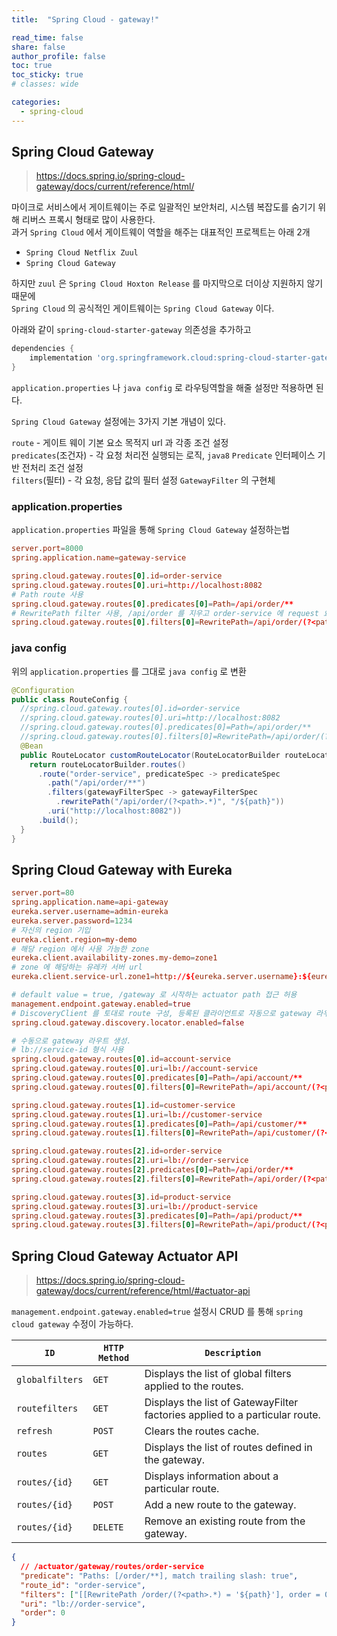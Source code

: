 ```yaml
---
title:  "Spring Cloud - gateway!"

read_time: false
share: false
author_profile: false
toc: true
toc_sticky: true
# classes: wide

categories:
  - spring-cloud
---
```


## Spring Cloud Gateway

> <https://docs.spring.io/spring-cloud-gateway/docs/current/reference/html/>

마이크로 서비스에서 게이트웨이는 주로 일괄적인 보안처리, 시스템 복잡도를 숨기기 위해 리버스 프록시 형태로 많이 사용한다.  
과거 `Spring Cloud` 에서 게이트웨이 역할을 해주는 대표적인 프로젝트는 아래 2개  

- `Spring Cloud Netflix Zuul`  
- `Spring Cloud Gateway`  

하지만 `zuul` 은 `Spring Cloud Hoxton Release` 를 마지막으로 더이상 지원하지 않기 때문에  
`Spring Cloud` 의 공식적인 게이트웨이는 `Spring Cloud Gateway` 이다.  

아래와 같이 `spring-cloud-starter-gateway` 의존성을 추가하고  

```groovy
dependencies {
    implementation 'org.springframework.cloud:spring-cloud-starter-gateway'
}
```

`application.properties` 나 `java config` 로 라우팅역할을 해줄 설정만 적용하면 된다.  

`Spring Cloud Gateway` 설정에는 3가지 기본 개념이 있다.  

`route` - 게이트 웨이 기본 요소 목적지 url 과 각종 조건 설정  
`predicates`(조건자) - 각 요청 처리전 실행되는 로직, `java8` `Predicate` 인터페이스 기반 전처리 조건 설정  
`filters`(필터)  - 각 요청, 응답 값의 필터 설정 `GatewayFilter` 의 구현체  

### application.properties

`application.properties` 파일을 통해 `Spring Cloud Gateway` 설정하는법  


```conf
server.port=8000
spring.application.name=gateway-service

spring.cloud.gateway.routes[0].id=order-service
spring.cloud.gateway.routes[0].uri=http://localhost:8082
# Path route 사용
spring.cloud.gateway.routes[0].predicates[0]=Path=/api/order/**
# RewritePath filter 사용, /api/order 를 지우고 order-service 에 request 요청
spring.cloud.gateway.routes[0].filters[0]=RewritePath=/api/order/(?<path>.*), /$\\{path}
```

### java config 

위의 `application.properties` 를 그대로 `java config` 로 변환  

```java
@Configuration
public class RouteConfig {
  //spring.cloud.gateway.routes[0].id=order-service
  //spring.cloud.gateway.routes[0].uri=http://localhost:8082
  //spring.cloud.gateway.routes[0].predicates[0]=Path=/api/order/**
  //spring.cloud.gateway.routes[0].filters[0]=RewritePath=/api/order/(?<path>.*), /$\\{path}
  @Bean
  public RouteLocator customRouteLocator(RouteLocatorBuilder routeLocatorBuilder) {
    return routeLocatorBuilder.routes()
      .route("order-service", predicateSpec -> predicateSpec
        .path("/api/order/**")
        .filters(gatewayFilterSpec -> gatewayFilterSpec
          .rewritePath("/api/order/(?<path>.*)", "/${path}"))
        .uri("http://localhost:8082"))
      .build();
  }
}
```

## Spring Cloud Gateway with Eureka


```conf
server.port=80
spring.application.name=api-gateway
eureka.server.username=admin-eureka
eureka.server.password=1234
# 자신의 region 기입
eureka.client.region=my-demo
# 해당 region 에서 사용 가능한 zone
eureka.client.availability-zones.my-demo=zone1
# zone 에 해당하는 유레카 서버 url
eureka.client.service-url.zone1=http://${eureka.server.username}:${eureka.server.password}@127.0.0.1:8761/eureka/
```

```conf
# default value = true, /gateway 로 시작하는 actuator path 접근 허용
management.endpoint.gateway.enabled=true 
# DiscoveryClient 를 토대로 route 구성, 등록된 클라이언트로 자동으로 gateway 라우트가 생성된다.  
spring.cloud.gateway.discovery.locator.enabled=false

# 수동으로 gateway 라우트 생성.
# lb://service-id 형식 사용  
spring.cloud.gateway.routes[0].id=account-service
spring.cloud.gateway.routes[0].uri=lb://account-service
spring.cloud.gateway.routes[0].predicates[0]=Path=/api/account/**
spring.cloud.gateway.routes[0].filters[0]=RewritePath=/api/account/(?<path>.*), /$\\{path}

spring.cloud.gateway.routes[1].id=customer-service
spring.cloud.gateway.routes[1].uri=lb://customer-service
spring.cloud.gateway.routes[1].predicates[0]=Path=/api/customer/**
spring.cloud.gateway.routes[1].filters[0]=RewritePath=/api/customer/(?<path>.*), /$\\{path}

spring.cloud.gateway.routes[2].id=order-service
spring.cloud.gateway.routes[2].uri=lb://order-service
spring.cloud.gateway.routes[2].predicates[0]=Path=/api/order/**
spring.cloud.gateway.routes[2].filters[0]=RewritePath=/api/order/(?<path>.*), /$\\{path}

spring.cloud.gateway.routes[3].id=product-service
spring.cloud.gateway.routes[3].uri=lb://product-service
spring.cloud.gateway.routes[3].predicates[0]=Path=/api/product/**
spring.cloud.gateway.routes[3].filters[0]=RewritePath=/api/product/(?<path>.*), /$\\{path}
```

## Spring Cloud Gateway Actuator API

> <https://docs.spring.io/spring-cloud-gateway/docs/current/reference/html/#actuator-api>

`management.endpoint.gateway.enabled=true` 설정시 CRUD 를 통해 `spring cloud gateway` 수정이 가능하다.  

`ID` | `HTTP Method` | `Description`
|---|---|---|
`globalfilters` | `GET` | Displays the list of global filters applied to the routes.
`routefilters` | `GET` | Displays the list of GatewayFilter factories applied to a particular route.
`refresh` | `POST` | Clears the routes cache.
`routes` | `GET` | Displays the list of routes defined in the gateway.
`routes/{id}` | `GET` | Displays information about a particular route.
`routes/{id}` | `POST` | Add a new route to the gateway.
`routes/{id}` | `DELETE` | Remove an existing route from the gateway.


```json
{
  // /actuator/gateway/routes/order-service
  "predicate": "Paths: [/order/**], match trailing slash: true",
  "route_id": "order-service",
  "filters": ["[[RewritePath /order/(?<path>.*) = '${path}'], order = 0]"],
  "uri": "lb://order-service",
  "order": 0
}
```
